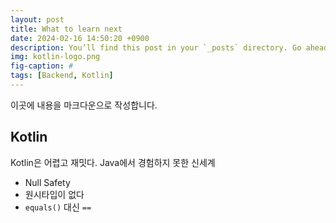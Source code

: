 ```yaml
---
layout: post
title: What to learn next
date: 2024-02-16 14:50:20 +0900
description: You’ll find this post in your `_posts` directory. Go ahead and edit it and re-build the site to see your changes. # Add post description (optional)
img: kotlin-logo.png
fig-caption: #
tags: [Backend, Kotlin]
---
```

이곳에 내용을 마크다운으로 작성합니다.

## Kotlin

Kotlin은 어렵고 재밋다. Java에서 경험하지 못한 신세계

- Null Safety
- 원시타입이 없다
- `equals()` 대신 `==`